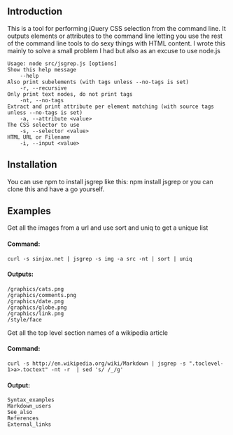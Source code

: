 ## Introduction

This is a tool for performing jQuery CSS selection from the command line. It outputs elements or attributes to the command line letting you use the rest of the command line tools to do sexy things with HTML content. I wrote this mainly to solve a small problem I had but also as an excuse to use node.js


	Usage: node src/jsgrep.js [options]
	Show this help message
		--help
	Also print subelements (with tags unless --no-tags is set)
		-r, --recursive
	Only print text nodes, do not print tags
		-nt, --no-tags
	Extract and print attribute per element matching (with source tags unless --no-tags is set)
		-a, --attribute <value>
	The CSS selector to use 
		-s, --selector <value>
	HTML URL or Filename
		-i, --input <value>


## Installation

You can use npm to install jsgrep like this:
	npm install jsgrep
or you can clone this and have a go yourself.

## Examples

Get all the images from a url and use sort and uniq to get a unique list

#### Command:

	curl -s sinjax.net | jsgrep -s img -a src -nt | sort | uniq

#### Outputs:

	/graphics/cats.png
	/graphics/comments.png
	/graphics/date.png
	/graphics/globe.png
	/graphics/link.png
	/style/face


Get all the top level section names of a wikipedia article

#### Command:
	curl -s http://en.wikipedia.org/wiki/Markdown | jsgrep -s ".toclevel-1>a>.toctext" -nt -r  | sed 's/ /_/g'

#### Output:
	Syntax_examples
	Markdown_users
	See_also
	References
	External_links

